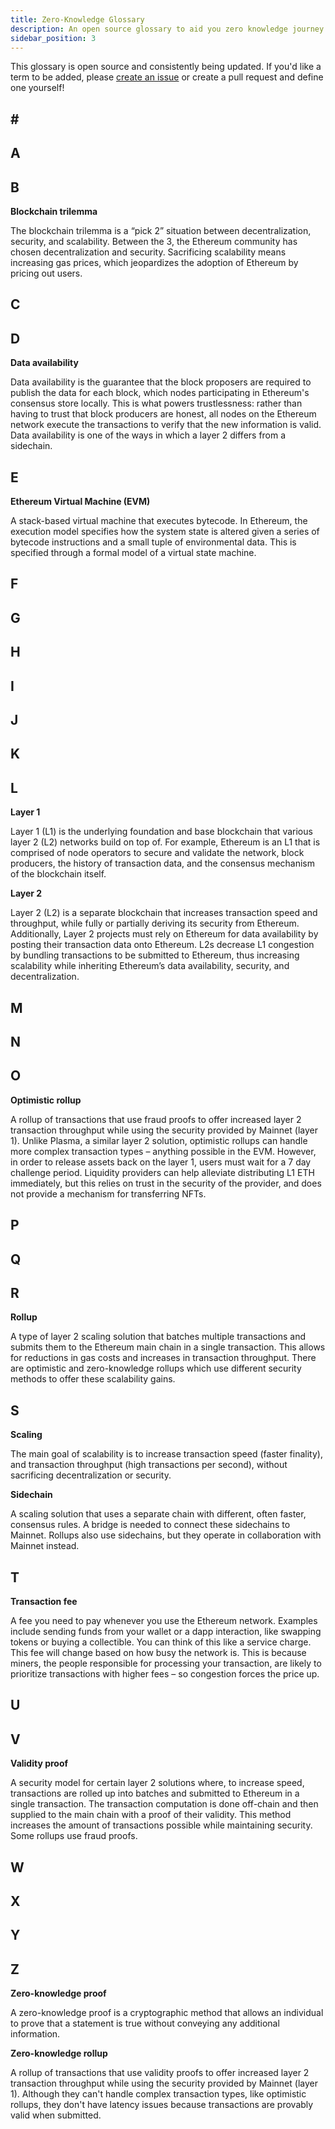 ```yaml
---
title: Zero-Knowledge Glossary
description: An open source glossary to aid you zero knowledge journey!
sidebar_position: 3
---
```


This glossary is open source and consistently being updated. If you'd like a term to be added, please [create an issue](https://github.com/ConsenSys/doc.zk-evm/issues) or create a pull request and define one yourself!

## \#

## A

## B

**Blockchain trilemma**

The blockchain trilemma is a “pick 2” situation between decentralization, security, and scalability. Between the 3, the Ethereum community has chosen decentralization and security. Sacrificing scalability means increasing gas prices, which jeopardizes the adoption of Ethereum by pricing out users.

## C

## D

**Data availability**

Data availability is the guarantee that the block proposers are required to publish the data for each block, which nodes participating in Ethereum's consensus store locally. This is what powers trustlessness: rather than having to trust that block producers are honest, all nodes on the Ethereum network execute the transactions to verify that the new information is valid. Data availability is one of the ways in which a layer 2 differs from a sidechain.

## E

**Ethereum Virtual Machine (EVM)**

A stack-based virtual machine that executes bytecode. In Ethereum, the execution model specifies how the system state is altered given a series of bytecode instructions and a small tuple of environmental data. This is specified through a formal model of a virtual state machine.

## F

## G

## H

## I

## J

## K

## L

**Layer 1**

Layer 1 (L1) is the underlying foundation and base blockchain that various layer 2 (L2) networks build on top of. For example, Ethereum is an L1 that is comprised of node operators to secure and validate the network, block producers, the history of transaction data, and the consensus mechanism of the blockchain itself.

**Layer 2**

Layer 2 (L2) is a separate blockchain that increases transaction speed and throughput, while fully or partially deriving its security from Ethereum. Additionally, Layer 2 projects must rely on Ethereum for data availability by posting their transaction data onto Ethereum. L2s decrease L1 congestion by bundling transactions to be submitted to Ethereum, thus increasing scalability while inheriting Ethereum’s data availability, security, and decentralization.

## M

## N

## O

**Optimistic rollup**

A rollup of transactions that use fraud proofs to offer increased layer 2 transaction throughput while using the security provided by Mainnet (layer 1). Unlike Plasma, a similar layer 2 solution, optimistic rollups can handle more complex transaction types – anything possible in the EVM. However, in order to release assets back on the layer 1, users must wait for a 7 day challenge period. Liquidity providers can help alleviate distributing L1 ETH immediately, but this relies on trust in the security of the provider, and does not provide a mechanism for transferring NFTs.

## P

## Q

## R

**Rollup**

A type of layer 2 scaling solution that batches multiple transactions and submits them to the Ethereum main chain in a single transaction. This allows for reductions in gas costs and increases in transaction throughput. There are optimistic and zero-knowledge rollups which use different security methods to offer these scalability gains.

## S

**Scaling**

The main goal of scalability is to increase transaction speed (faster finality), and transaction throughput (high transactions per second), without sacrificing decentralization or security.

**Sidechain**

A scaling solution that uses a separate chain with different, often faster, consensus rules. A bridge is needed to connect these sidechains to Mainnet. Rollups also use sidechains, but they operate in collaboration with Mainnet instead.

## T

**Transaction fee**

A fee you need to pay whenever you use the Ethereum network. Examples include sending funds from your wallet or a dapp interaction, like swapping tokens or buying a collectible. You can think of this like a service charge. This fee will change based on how busy the network is. This is because miners, the people responsible for processing your transaction, are likely to prioritize transactions with higher fees – so congestion forces the price up.

## U

## V

**Validity proof**

A security model for certain layer 2 solutions where, to increase speed, transactions are rolled up into batches and submitted to Ethereum in a single transaction. The transaction computation is done off-chain and then supplied to the main chain with a proof of their validity. This method increases the amount of transactions possible while maintaining security. Some rollups use fraud proofs.

## W

## X

## Y

## Z

**Zero-knowledge proof**

A zero-knowledge proof is a cryptographic method that allows an individual to prove that a statement is true without conveying any additional information.

**Zero-knowledge rollup**

A rollup of transactions that use validity proofs to offer increased layer 2 transaction throughput while using the security provided by Mainnet (layer 1). Although they can't handle complex transaction types, like optimistic rollups, they don't have latency issues because transactions are provably valid when submitted.
